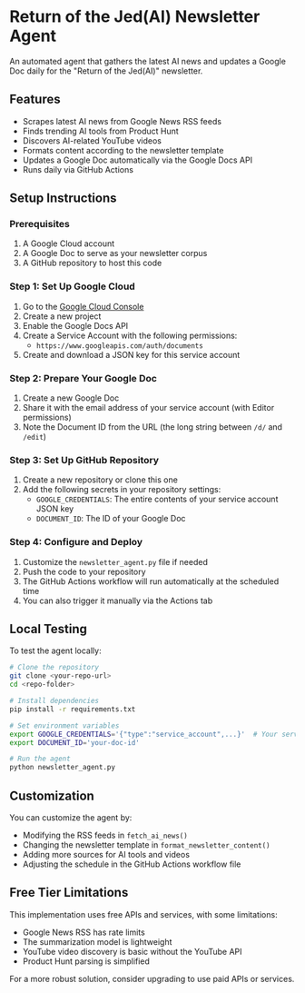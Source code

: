 # Return of the Jed(AI) Newsletter Agent

An automated agent that gathers the latest AI news and updates a Google Doc daily for the "Return of the Jed(AI)" newsletter.

## Features

- Scrapes latest AI news from Google News RSS feeds
- Finds trending AI tools from Product Hunt
- Discovers AI-related YouTube videos
- Formats content according to the newsletter template
- Updates a Google Doc automatically via the Google Docs API
- Runs daily via GitHub Actions

## Setup Instructions

### Prerequisites

1. A Google Cloud account
2. A Google Doc to serve as your newsletter corpus
3. A GitHub repository to host this code

### Step 1: Set Up Google Cloud

1. Go to the [Google Cloud Console](https://console.cloud.google.com/)
2. Create a new project
3. Enable the Google Docs API
4. Create a Service Account with the following permissions:
   - `https://www.googleapis.com/auth/documents`
5. Create and download a JSON key for this service account

### Step 2: Prepare Your Google Doc

1. Create a new Google Doc
2. Share it with the email address of your service account (with Editor permissions)
3. Note the Document ID from the URL (the long string between `/d/` and `/edit`)

### Step 3: Set Up GitHub Repository

1. Create a new repository or clone this one
2. Add the following secrets in your repository settings:
   - `GOOGLE_CREDENTIALS`: The entire contents of your service account JSON key
   - `DOCUMENT_ID`: The ID of your Google Doc

### Step 4: Configure and Deploy

1. Customize the `newsletter_agent.py` file if needed
2. Push the code to your repository
3. The GitHub Actions workflow will run automatically at the scheduled time
4. You can also trigger it manually via the Actions tab

## Local Testing

To test the agent locally:

```bash
# Clone the repository
git clone <your-repo-url>
cd <repo-folder>

# Install dependencies
pip install -r requirements.txt

# Set environment variables
export GOOGLE_CREDENTIALS='{"type":"service_account",...}'  # Your service account JSON
export DOCUMENT_ID='your-doc-id'

# Run the agent
python newsletter_agent.py
```

## Customization

You can customize the agent by:

- Modifying the RSS feeds in `fetch_ai_news()`
- Changing the newsletter template in `format_newsletter_content()`
- Adding more sources for AI tools and videos
- Adjusting the schedule in the GitHub Actions workflow file

## Free Tier Limitations

This implementation uses free APIs and services, with some limitations:

- Google News RSS has rate limits
- The summarization model is lightweight
- YouTube video discovery is basic without the YouTube API
- Product Hunt parsing is simplified

For a more robust solution, consider upgrading to use paid APIs or services.